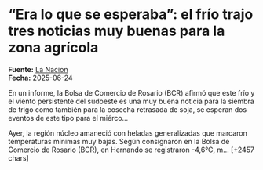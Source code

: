 # “Era lo que se esperaba”: el frío trajo tres noticias muy buenas para la zona agrícola

**Fuente:** [La Nacion](https://www.lanacion.com.ar/economia/campo/era-lo-que-se-esperaba-el-frio-trajo-tres-noticias-muy-buenas-para-la-zona-agricola-nid24062025/)  
**Fecha:** 2025-06-24

En un informe, la Bolsa de Comercio de Rosario (BCR) afirmó que este frío y el viento persistente del sudoeste es una muy buena noticia para la siembra de trigo como también para la cosecha retrasada de soja, se esperan dos eventos de este tipo para el miérco…

Ayer, la región núcleo amaneció con heladas generalizadas que marcaron temperaturas mínimas muy bajas. Según consignaron en la Bolsa de Comercio de Rosario (BCR), en Hernando se registraron -4,6°C, m… [+2457 chars]
